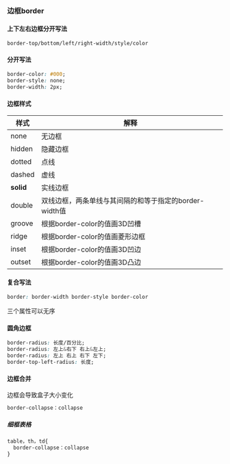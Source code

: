 ### 边框border
#### 上下左右边框分开写法
```
border-top/bottom/left/right-width/style/color
```
#### 分开写法
```css
border-color: #000;
border-style: none;
border-width: 2px;
```
#### 边框样式
| 样式   | 解释                                                   |
| ------ | ------------------------------------------------------ |
| none   | 无边框                                                 |
| hidden | 隐藏边框                                               |
| dotted | 点线                                                   |
| dashed | 虚线                                                   |
| **solid**  | 实线边框                                               |
| double | 双线边框，两条单线与其间隔的和等于指定的border-width值 |
| groove | 根据border-color的值画3D凹槽                           |
| ridge  | 根据border-color的值画菱形边框                         |
| inset  | 根据border-color的值画3D凹边                           |
| outset | 根据border-color的值画3D凸边                           |
#### 复合写法
```css
border: border-width border-style border-color
```
三个属性可以无序
#### 圆角边框
```css
border-radius: 长度/百分比;
border-radius: 左上&右下 右上&左上;
border-radius: 左上 右上 右下 左下;
border-top-left-radius: 长度;
```
#### 边框合并
边框会导致盒子大小变化
```css
border-collapse：collapse
```
##### 细框表格
```css
table，th，td{
  border-collapse：collapse
}
```